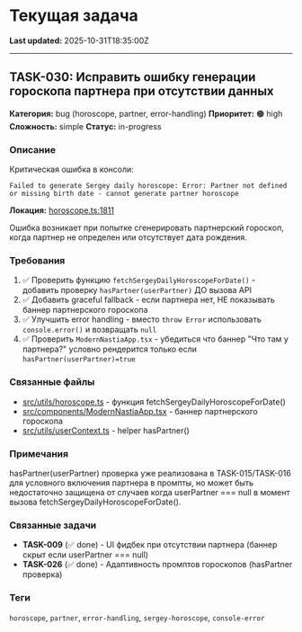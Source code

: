 # Текущая задача

**Last updated:** 2025-10-31T18:35:00Z

---

## TASK-030: Исправить ошибку генерации гороскопа партнера при отсутствии данных

**Категория:** bug (horoscope, partner, error-handling)
**Приоритет:** 🟠 high
**Сложность:** simple
**Статус:** in-progress

### Описание

Критическая ошибка в консоли:
```
Failed to generate Sergey daily horoscope: Error: Partner not defined or missing birth date - cannot generate partner horoscope
```

**Локация:** [horoscope.ts:1811](../../src/utils/horoscope.ts#L1811)

Ошибка возникает при попытке сгенерировать партнерский гороскоп, когда партнер не определен или отсутствует дата рождения.

### Требования

1. ✅ Проверить функцию `fetchSergeyDailyHoroscopeForDate()` - добавить проверку `hasPartner(userPartner)` ДО вызова API
2. ✅ Добавить graceful fallback - если партнера нет, НЕ показывать баннер партнерского гороскопа
3. ✅ Улучшить error handling - вместо `throw Error` использовать `console.error()` и возвращать `null`
4. ✅ Проверить `ModernNastiaApp.tsx` - убедиться что баннер "Что там у партнера?" условно рендерится только если `hasPartner(userPartner)=true`

### Связанные файлы

- [src/utils/horoscope.ts](../../src/utils/horoscope.ts) - функция fetchSergeyDailyHoroscopeForDate()
- [src/components/ModernNastiaApp.tsx](../../src/components/ModernNastiaApp.tsx) - баннер партнерского гороскопа
- [src/utils/userContext.ts](../../src/utils/userContext.ts) - helper hasPartner()

### Примечания

hasPartner(userPartner) проверка уже реализована в TASK-015/TASK-016 для условного включения партнера в промпты, но может быть недостаточно защищена от случаев когда userPartner === null в момент вызова fetchSergeyDailyHoroscopeForDate().

### Связанные задачи

- **TASK-009** (✅ done) - UI фидбек при отсутствии партнера (баннер скрыт если userPartner === null)
- **TASK-026** (✅ done) - Адаптивность промптов гороскопов (hasPartner проверка)

### Теги

`horoscope`, `partner`, `error-handling`, `sergey-horoscope`, `console-error`
